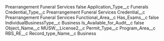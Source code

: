 <?xml version="1.0" encoding="UTF-8"?>
<CustomMetadata xmlns="http://soap.sforce.com/2006/04/metadata" xmlns:xsi="http://www.w3.org/2001/XMLSchema-instance" xmlns:xsd="http://www.w3.org/2001/XMLSchema">
    <label>Prearrangement Funeral Services</label>
    <protected>false</protected>
    <values>
        <field>Application_Type__c</field>
        <value xsi:type="xsd:string">Funerals</value>
    </values>
    <values>
        <field>Credential_Type__c</field>
        <value xsi:type="xsd:string">Prearrangement Funeral Services</value>
    </values>
    <values>
        <field>Credential__c</field>
        <value xsi:type="xsd:string">Prearrangement Funeral Services</value>
    </values>
    <values>
        <field>Functional_Area__c</field>
        <value xsi:nil="true"/>
    </values>
    <values>
        <field>Has_Exams__c</field>
        <value xsi:type="xsd:boolean">false</value>
    </values>
    <values>
        <field>IndividualBusinessType__c</field>
        <value xsi:type="xsd:string">Business</value>
    </values>
    <values>
        <field>Is_Available_for_Audit__c</field>
        <value xsi:type="xsd:boolean">false</value>
    </values>
    <values>
        <field>Object_Name__c</field>
        <value xsi:type="xsd:string">MUSW__License2__c</value>
    </values>
    <values>
        <field>Permit_Type__c</field>
        <value xsi:nil="true"/>
    </values>
    <values>
        <field>Program_Area__c</field>
        <value xsi:nil="true"/>
    </values>
    <values>
        <field>RBS_RE__c</field>
        <value xsi:nil="true"/>
    </values>
    <values>
        <field>Record_type_Name__c</field>
        <value xsi:type="xsd:string">Business</value>
    </values>
</CustomMetadata>
